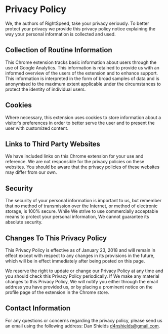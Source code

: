 # Privacy Policy

We, the authors of RightSpeed, take your privacy seriously. To better protect your privacy we provide this privacy policy notice explaining the way your personal information is collected and used.


## Collection of Routine Information

This Chrome extension tracks basic information about users through the use of Google Analytics.  This information is retained to provide us with an informed overview of the users of the extension and to enhance support.   This information is interpreted in the form of broad samples of data and is anonymised to the maximum extent applicable under the circumstances to protect the identity of individual users.

## Cookies

Where necessary, this extension uses cookies to store information about a visitor’s preferences in order to better serve the user and to present the user with customized content.

## Links to Third Party Websites

We have included links on this Chrome extension for your use and reference. We are not responsible for the privacy policies on these websites. You should be aware that the privacy policies of these websites may differ from our own.


## Security

The security of your personal information is important to us, but remember that no method of transmission over the Internet, or method of electronic storage, is 100% secure. While We strive to use commercially acceptable means to protect your personal information, We cannot guarantee its absolute security.


## Changes To This Privacy Policy

This Privacy Policy is effective as of January 23, 2018 and will remain in effect except with respect to any changes in its provisions in the future, which will be in effect immediately after being posted on this page.

We reserve the right to update or change our Privacy Policy at any time and you should check this Privacy Policy periodically. If We make any material changes to this Privacy Policy, We will notify you either through the email address you have provided us, or by placing a prominent notice on the profile page of the extension in the Chrome store.


## Contact Information

For any questions or concerns regarding the privacy policy, please send us an email using the following address:  Dan Shields <d4nshields@gmail.com>.
